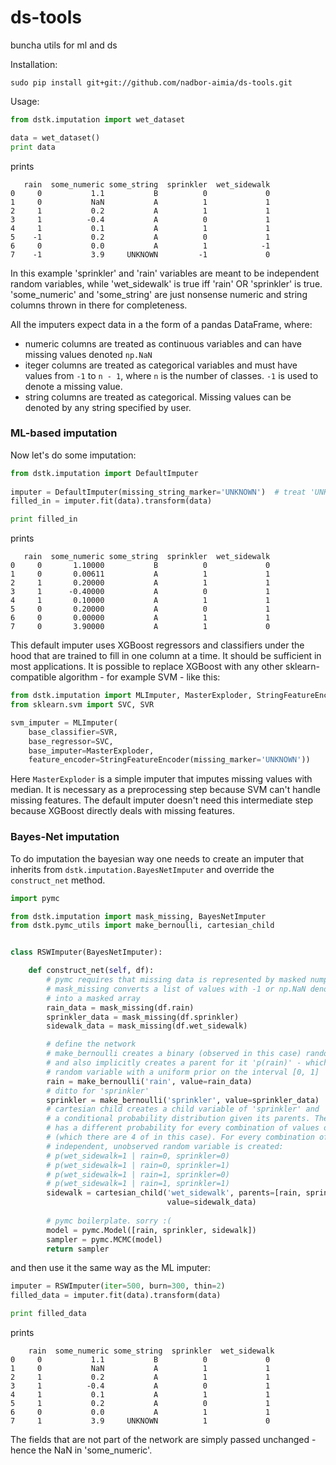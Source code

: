 # ds-tools
buncha utils for ml and ds

Installation:
```
sudo pip install git+git://github.com/nadbor-aimia/ds-tools.git
```

Usage:
```python
from dstk.imputation import wet_dataset

data = wet_dataset()
print data
```
prints 

```
   rain  some_numeric some_string  sprinkler  wet_sidewalk
0     0           1.1           B          0             0
1     0           NaN           A          1             1
2     1           0.2           A          1             1
3     1          -0.4           A          0             1
4     1           0.1           A          1             1
5    -1           0.2           A          0             1
6     0           0.0           A          1            -1
7    -1           3.9     UNKNOWN         -1             0
```

In this example 'sprinkler' and 'rain' variables are meant to be independent random variables, while 'wet_sidewalk' is true iff 'rain' OR 'sprinkler' is true. 'some_numeric' and 'some_string' are just nonsense numeric and string columns thrown in there for completeness.

All the imputers expect data in a the form of a pandas DataFrame, where:

- numeric columns are treated as continuous variables and can have missing values denoted `np.NaN`
- iteger columns are treated as categorical variables and must have values from `-1` to `n - 1`, where `n` is the number of classes. `-1` is used to denote a missing value.
- string  columns are treated as categorical. Missing values can be denoted by any string specified by user.

### ML-based imputation
Now let's do some imputation:
```python
from dstk.imputation import DefaultImputer
 
imputer = DefaultImputer(missing_string_marker='UNKNOWN')  # treat 'UNKNOWN' as missing value
filled_in = imputer.fit(data).transform(data)

print filled_in
```
prints

```   
   rain  some_numeric some_string  sprinkler  wet_sidewalk
0     0       1.10000           B          0             0
1     0       0.00611           A          1             1
2     1       0.20000           A          1             1
3     1      -0.40000           A          0             1
4     1       0.10000           A          1             1
5     0       0.20000           A          0             1
6     0       0.00000           A          1             1
7     0       3.90000           A          1             0
```

This default imputer uses XGBoost regressors and classifiers under the hood that are trained to fill in one column at a time. It should be sufficient in most applications. It is possible to replace XGBoost with any other sklearn-compatible algorithm - for example SVM - like this:

```python
from dstk.imputation import MLImputer, MasterExploder, StringFeatureEncoder
from sklearn.svm import SVC, SVR

svm_imputer = MLImputer(
    base_classifier=SVR, 
    base_regressor=SVC, 
    base_imputer=MasterExploder, 
    feature_encoder=StringFeatureEncoder(missing_marker='UNKNOWN'))
```

Here `MasterExploder` is a simple imputer that imputes missing values with median. It is necessary
as a preprocessing step because SVM can't handle missing features. The default imputer doesn't need
this intermediate step because XGBoost directly deals with missing features.

### Bayes-Net imputation
To do imputation the bayesian way one needs to create an imputer that inherits from `dstk.imputation.BayesNetImputer` and override the `construct_net` method.

```python
import pymc

from dstk.imputation import mask_missing, BayesNetImputer
from dstk.pymc_utils import make_bernoulli, cartesian_child


class RSWImputer(BayesNetImputer):

    def construct_net(self, df):
        # pymc requires that missing data is represented by masked numpy arrays        
        # mask_missing converts a list of values with -1 or np.NaN denoting missing
        # into a masked array
        rain_data = mask_missing(df.rain)
        sprinkler_data = mask_missing(df.sprinkler)
        sidewalk_data = mask_missing(df.wet_sidewalk)

        # define the network
        # make_bernoulli creates a binary (observed in this case) random variable 'rain'
        # and also implicitly creates a parent for it 'p(rain)' - which is an unobserved
        # random variable with a uniform prior on the interval [0, 1]
        rain = make_bernoulli('rain', value=rain_data)
        # ditto for 'sprinkler'
        sprinkler = make_bernoulli('sprinkler', value=sprinkler_data)
        # cartesian child creates a child variable of 'sprinkler' and 'rain' with 
        # a conditional probability distribution given its parents. The child 'wet_sidewalk'
        # has a different probability for every combination of values of parents 
        # (which there are 4 of in this case). For every combination of parent values an
        # independent, unobserved random variable is created:
        # p(wet_sidewalk=1 | rain=0, sprinkler=0)
        # p(wet_sidewalk=1 | rain=0, sprinkler=1)
        # p(wet_sidewalk=1 | rain=1, sprinkler=0)
        # p(wet_sidewalk=1 | rain=1, sprinkler=1)
        sidewalk = cartesian_child('wet_sidewalk', parents=[rain, sprinkler],
                                   value=sidewalk_data)
    
        # pymc boilerplate. sorry :(
        model = pymc.Model([rain, sprinkler, sidewalk])
        sampler = pymc.MCMC(model)
        return sampler
```

and then use it the same way as the ML imputer:

```python
imputer = RSWImputer(iter=500, burn=300, thin=2)
filled_data = imputer.fit(data).transform(data)

print filled_data
```
prints
```
    rain  some_numeric some_string  sprinkler  wet_sidewalk
0     0           1.1           B          0             0
1     0           NaN           A          1             1
2     1           0.2           A          1             1
3     1          -0.4           A          0             1
4     1           0.1           A          1             1
5     1           0.2           A          0             1
6     0           0.0           A          1             1
7     1           3.9     UNKNOWN          1             0
```
The fields that are not part of the network are simply passed unchanged - hence the NaN in 'some_numeric'. 